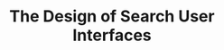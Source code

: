 ---
title: The Design of Search User Interfaces
layout: default
year: 2009
authors: [ Marti A. Hearst ]
tags: [ Design Principles, InfoVis, Information Retrieval ]
citation: "Hearst, M. (2009). Search User Interfaces. Cambridge: Cambridge University Press. doi:10.1017/CBO9781139644082 (Chapter 1: The Design of Search User Interfaces)"
type: Conference Paper
links: [
  https://doi.org/10.1017/CBO9781139644082.002,
  https://doi.org/10.1017/CBO9781139644082
]
link_descriptions: [ DOI, Book ]
---